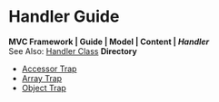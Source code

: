 # Handler Guide
**MVC Framework | Guide | Model \| Content \| *Handler***  
See Also: [Handler Class](../../../../ClassSystem/Model/Content/Handler/index.md)
**Directory**  
 - [Accessor Trap](./Accessor/index.md)
 - [Array Trap](./Array/index.md)
 - [Object Trap](./Object/index.md)
